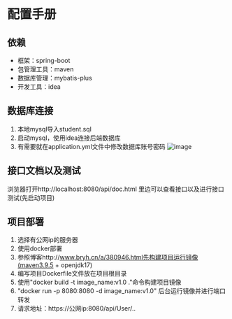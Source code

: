# 配置手册

## 依赖

* 框架：spring-boot
* 包管理工具：maven
* 数据库管理：mybatis-plus
* 开发工具：idea

## 数据库连接

1. 本地mysql导入student.sql
2. 启动mysql，使用idea连接后端数据库
3. 有需要就在application.yml文件中修改数据库账号密码
   ![image](https://github.com/WzjCoder/software_project/assets/128364962/3671a281-d26a-4691-88f5-c846e9ee8da9)

## 接口文档以及测试

浏览器打开http://localhost:8080/api/doc.html
里边可以查看接口以及进行接口测试(先启动项目)

## 项目部署

1. 选择有公网ip的服务器
2. 使用docker部署
3. 参照博客http://www.bryh.cn/a/380946.html先构建项目运行镜像(maven3.9.5 + openjdk17)
4. 编写项目Dockerfile文件放在项目根目录
5. 使用"docker build -t image_name:v1.0 ."命令构建项目镜像
6. "docker run -p 8080:8080 -d image_name:v1.0" 后台运行镜像并进行端口转发
7. 请求地址：https://公网ip:8080/api/User/..

